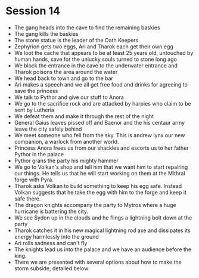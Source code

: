 # Session 14

* The gang heads into the cave to find the remaining baskies  
* The gang kills the baskies  
* The stone statue is the leader of the Oath Keepers  
* Zephyrion gets two eggs, Ari and Tharok each get their own egg  
* We loot the cache that appears to be at least 25 years old, untouched by human hands, save for the unlucky souls turned to stone long ago  
* We block the entrance in the cave to the underwater entrance and Tharok poisons the area around the water  
* We head back to town and go to the bar  
* Ari makes a speech and  we all get free food and drinks for agreeing to save the princess  
* We talk to Pythor and give our stuff to Anora  
* We go to the sacrifice rock and are attacked by harpies who claim to be sent by Lutheria  
* We defeat them and make it through the rest of the night  
* General Gaius leaves pissed off and Baenor and the his centaur army leave the city safely behind  
* We meet someone who fell from the sky.  This is andrew lynx our new companion, a warlock from another world.  
* Princess Anora frees us from our shackles and escorts us to her father Pythor in the palace  
* Pythor grans the party his mighty hammer  
* We go to Volkan's shop and tell him that we want him to start repairing our things. He tells us that he will start working on them at the Mithral forge with Pyra.   
* Tharok asks Volkan to build something to keep his egg safe. Instead Volkan suggests that he take the egg  with him to the forge and keep it safe there.  
* The dragon knights accompany the party to Mytros where a huge hurricane is battering the city.  
* We see Sydon up in the clouds and he flings a lightning bolt down at the party  
* Tharok catches it in his new magical lightning rod axe and dissipates its energy harmlessly into the ground   
* Ari rolls sadness and can't fly  
* The knights lead us into the palace and we have an audience before the king.  
* There we are presented with several options about how to make the storm subside, detailed below:
